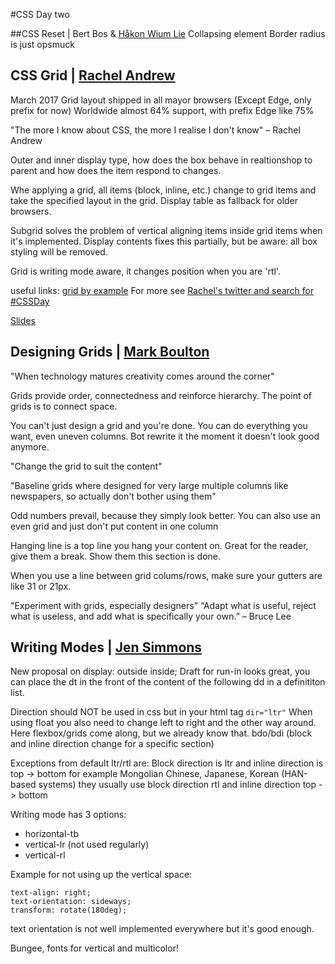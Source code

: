 #CSS Day two

##CSS Reset | Bert Bos & [Håkon Wium Lie](http://twitter.com/wiumlie)
Collapsing element
Border radius is just opsmuck

## CSS Grid | [Rachel Andrew](http://twitter.com/rachelandrew)

March 2017 Grid layout shipped in all mayor browsers (Except Edge, only prefix for now)
Worldwide almost 64% support, with prefix Edge like 75%

"The more I know about CSS, the more I realise I don't know" – Rachel Andrew

Outer and inner display type, how does the box behave in realtionshop to parent and how does the item respond to changes.

Whe applying a grid, all items (block, inline, etc.) change to grid items and take the specified layout in the grid.
Display table as fallback for older browsers.

Subgrid solves the problem of vertical aligning items inside grid items when it's implemented.
Display contents fixes this partially, but be aware: all box styling will be removed.
 
Grid is writing mode aware, it changes position when you are 'rtl'.

useful links:
[grid by example](https://gridbyexample.com/learn/)
For more see [Rachel's twitter and search for #CSSDay](http://twitter.com/rachelandrew)

[Slides](https://rachelandrew.co.uk/speaking/events/css-day-nl-2017)


## Designing Grids | [Mark Boulton](https://twitter.com/markboulton)

"When technology matures creativity comes around the corner"

Grids provide order, connectedness and reinforce hierarchy.
The point of grids is to connect space.

You can't just design a grid and you're done.
You can do everything you want, even uneven columns. Bot rewrite it the moment it doesn't look good anymore.

"Change the grid to suit the content"

"Baseline grids where designed for very large multiple columns like newspapers, so actually don't bother using them" 

Odd numbers prevail, because they simply look better. 
You can also use an even grid and just don't put content in one column

Hanging line is a top line you hang your content on. Great for the reader, give them a break. Show them this section is done.

When you use a line between grid colums/rows, make sure your gutters are like 31 or 21px.

"Experiment with grids, especially designers"
“Adapt what is useful, reject what is useless, and add what is specifically your own.” – Bruce Lee


## Writing Modes | [Jen Simmons](https://twitter.com/jensimons)

New proposal on display: outside inside;
Draft for run-in looks great, you can place the dt in the front of the content of the following dd in a definititon list.

Direction should NOT be used in css but in your html tag `dir="ltr"`
When using float you also need to change left to right and the other way around. Here flexbox/grids come along, but we already know that.
bdo/bdi (block and inline direction change for a specific section)

Exceptions from default ltr/rtl are:
Block direction is ltr and inline direction is top -> bottom for example Mongolian
Chinese, Japanese, Korean (HAN-based systems) they usually use block direction rtl and inline direction top -> bottom

Writing mode has 3 options:
- horizontal-tb 
- vertical-lr (not used regularly)
- vertical-rl

Example for not using up the vertical space:
```writing-mode:vertical-rl;
text-align: right;
text-orientation: sideways;
transform: rotate(180deg);
```

text orientation is not well implemented everywhere but it's good enough.

Bungee, fonts for vertical and multicolor!

